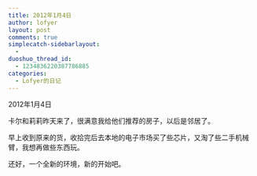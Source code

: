 ```yaml
---
title: 2012年1月4日
author: lofyer
layout: post
comments: true
simplecatch-sidebarlayout:
  - 
duoshuo_thread_id:
  - 1234836220387786885
categories:
  - Lofyer的日记
---
```

2012年1月4日

卡尔和莉莉昨天来了，很满意我给他们推荐的房子，以后是邻居了。

早上收到原来的货，收拾完后去本地的电子市场买了些芯片，又淘了些二手机械臂，我想再做些东西玩。

还好，一个全新的环境，新的开始吧。